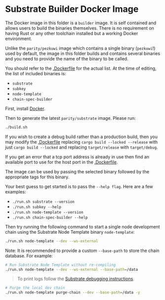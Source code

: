 # Substrate Builder Docker Image

The Docker image in this folder is a `builder` image. It is self contained and allows users to build the binaries
themselves. There is no requirement on having Rust or any other toolchain installed but a working Docker environment.

Unlike the `parity/pezkuwi` image which contains a single binary (`pezkuwi`!) used by default, the image in this
folder builds and contains several binaries and you need to provide the name of the binary to be called.

You should refer to the [.Dockerfile](./substrate_builder.Dockerfile) for the actual list. At the time of editing, the
list of included binaries is:

- `substrate`
- `subkey`
- `node-template`
- `chain-spec-builder`

First, install [Docker](https://docs.docker.com/get-docker/).

Then to generate the latest `parity/substrate` image. Please run:
```sh
./build.sh
```

If you wish to create a debug build rather than a production build, then you may modify the
[.Dockerfile](./substrate_builder.Dockerfile) replacing `cargo build --locked --release` with just
`cargo build --locked` and replacing `target/release` with `target/debug`.

If you get an error that a tcp port address is already in use then find an available port to use for the host port in
the [.Dockerfile](./substrate_builder.Dockerfile).

The image can be used by passing the selected binary followed by the appropriate tags for this binary.

Your best guess to get started is to pass the `--help flag`. Here are a few examples:

- `./run.sh substrate --version`
- `./run.sh subkey --help`
- `./run.sh node-template --version`
- `./run.sh chain-spec-builder --help`

Then try running the following command to start a single node development chain using the Substrate Node Template binary
`node-template`:

```sh
./run.sh node-template --dev --ws-external
```

Note: It is recommended to provide a custom `--base-path` to store the chain database. For example:

```sh
# Run Substrate Node Template without re-compiling
./run.sh node-template --dev --ws-external --base-path=/data
```

> To print logs follow the [Substrate debugging instructions](https://docs.substrate.io/test/debug/).

```sh
# Purge the local dev chain
./run.sh node-template purge-chain --dev --base-path=/data -y
```
